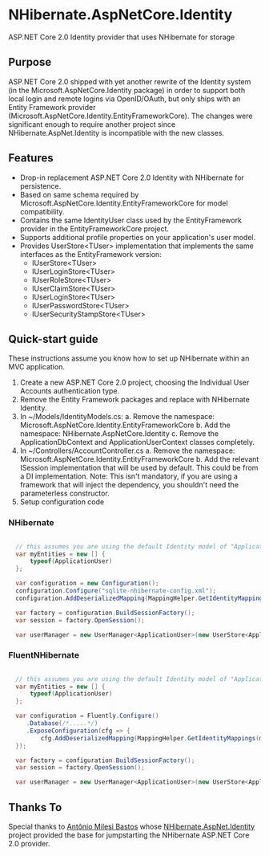 NHibernate.AspNetCore.Identity
==============================

ASP.NET Core 2.0 Identity provider that uses NHibernate for storage

## Purpose

ASP.NET Core 2.0 shipped with yet another rewrite of the Identity system (in the Microsoft.AspNetCore.Identity package) in order to support both local login and remote logins via OpenID/OAuth, but only ships with an
Entity Framework provider (Microsoft.AspNetCore.Identity.EntityFrameworkCore). The changes were significant enough to require another project since NHibernate.AspNet.Identity is incompatible with the new classes.

## Features

* Drop-in replacement ASP.NET Core 2.0 Identity with NHibernate for persistence.
* Based on same schema required by Microsoft.AspNetCore.Identity.EntityFrameworkCore for model compatibility.
* Contains the same IdentityUser class used by the EntityFramework provider in the EntityFrameworkCore project.
* Supports additional profile properties on your application's user model.
* Provides UserStore&lt;TUser&gt; implementation that implements the same interfaces as the EntityFramework version:
    * IUserStore&lt;TUser&gt;
    * IUserLoginStore&lt;TUser&gt;
    * IUserRoleStore&lt;TUser&gt;
    * IUserClaimStore&lt;TUser&gt;
    * IUserLoginStore&lt;TUser&gt;
    * IUserPasswordStore&lt;TUser&gt;
    * IUserSecurityStampStore&lt;TUser&gt;

## Quick-start guide

These instructions assume you know how to set up NHibernate within an MVC application.

1. Create a new ASP.NET Core 2.0 project, choosing the Individual User Accounts authentication type.
2. Remove the Entity Framework packages and replace with NHibernate Identity.
3. In ~/Models/IdentityModels.cs:
    a. Remove the namespace: Microsoft.AspNetCore.Identity.EntityFrameworkCore
    b. Add the namespace: NHibernate.AspNetCore.Identity
    c. Remove the ApplicationDbContext and ApplicationUserContext classes completely.
4. In ~/Controllers/AccountController.cs
    a. Remove the namespace: Microsoft.AspNetCore.Identity.EntityFrameworkCore
    b. Add the relevant ISession implementation that will be used by default.  This could be from a DI implementation.
       Note: This isn't mandatory, if you are using a framework that will inject the dependency, you shouldn't need the parameterless constructor.
5. Setup configuration code

### NHibernate

```C#

  // this assumes you are using the default Identity model of "ApplicationUser"
  var myEntities = new [] {
      typeof(ApplicationUser)
  };

  var configuration = new Configuration();
  configuration.Configure("sqlite-nhibernate-config.xml");
  configuration.AddDeserializedMapping(MappingHelper.GetIdentityMappings(myEntities), null);

  var factory = configuration.BuildSessionFactory();
  var session = factory.OpenSession();

  var userManager = new UserManager<ApplicationUser>(new UserStore<ApplicationUser>(session);
```

### FluentNHibernate

```C#

  // this assumes you are using the default Identity model of "ApplicationUser"
  var myEntities = new [] {
      typeof(ApplicationUser)
  };

  var configuration = Fluently.Configure()
     .Database(/*.....*/)
     .ExposeConfiguration(cfg => {
         cfg.AddDeserializedMapping(MappingHelper.GetIdentityMappings(myEntities), null);
  });

  var factory = configuration.BuildSessionFactory();
  var session = factory.OpenSession();

  var userManager = new UserManager<ApplicationUser>(new UserStore<ApplicationUser>(session);
```

## Thanks To

Special thanks to [Antônio Milesi Bastos](https://github.com/milesibastos) whose [NHibernate.AspNet.Identity](https://github.com/nhibernate/NHibernate.AspNet.Identity) project provided the base for jumpstarting the NHibernate ASP.NET Core 2.0 provider.
